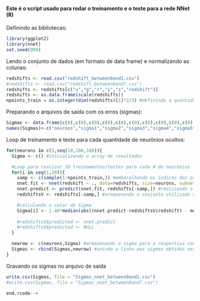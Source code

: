 
#### Este é o script usado para rodar o treinamento e o teste para a rede NNet (R)

Definindo as bibliotecas:


```R
library(ggplot2)
library(nnet)
set.seed(999)
```

Lendo o conjunto de dados (em formato de data frame) e normalizando as colunas:


```R
redshifts <- read.csv("redshift_between0and1.csv")
#redshifts <- read.csv("redshift_between0and7.csv")
redshifts <- redshifts[c("u","g","r","i","z","redshift")]
redshifts <- as.data.frame(scale(redshifts))
npoints_train = as.integer(dim(redshifts)[1]*2/3) #definindo a quantidade de padrões de treinamento (2/3 do conjunto)
```

Preparando o arquivos de saída com os erros (sigmas):


```R
Sigmas <- data.frame(c(0),c(0),c(0),c(0),c(0),c(0),c(0),c(0),c(0),c(0),c(0))
names(Sigmas)<-c("neurons","sigma1","sigma2","sigma3","sigma4","sigma5","sigma6","sigma7","sigma8","sigma9","sigma10")
```

Loop de treinamento e teste para cada quantidade de neurônios ocultos:


```R
for(neurons in c(5,seq(10,100,10))){
  Sigma <- c() #inicializando o array de resultados

  #Loop para realizar 10 treinamentos/testes para cada # de neurônios
  for(i in seq(1,10)){
    samp <- c(sample(1:npoints_train,)) #embaralhando os índices dos padroões de entrada e saída para o treinamento
    nnet.fit <- nnet(redshift ~ ., data=redshifts, size=neurons, subset = samp, maxit = 10000) #configurando a rede NNet
    nnet.predict <- predict(nnet.fit, redshifts[-samp,]) #realizando o teste 
    redshiftsV <- redshifts[-samp,] #armazenando o conjunto utilizado no teste

    #calculando o valor de Sigma
    Sigma[i] <- 1.48*median(abs((nnet.predict-redshiftsV$redshift) - median(nnet.predict-redshiftsV$redshift))/(1+redshiftsV$redshift))
    
    #redshiftsV$predicted <- nnet.predict
    #redshiftsV$predicted <- NULL
  }

  newrow <- c(neurons,Sigma) #armazenando o sigma para a respectiva configuração de neurônios ocultos
  Sigmas <- rbind(Sigmas,newrow) #unindo a linha aos sigmas obtidos nos demais treinamentos
}
```

Gravando os sigmas no arquivo de saída


```R
write.csv(Sigmas, file = "Sigmas_nnet_between0and1.csv")
#write.csv(Sigmas, file = "Sigmas_nnet_between0and7.csv")

end.rcode-->
```

